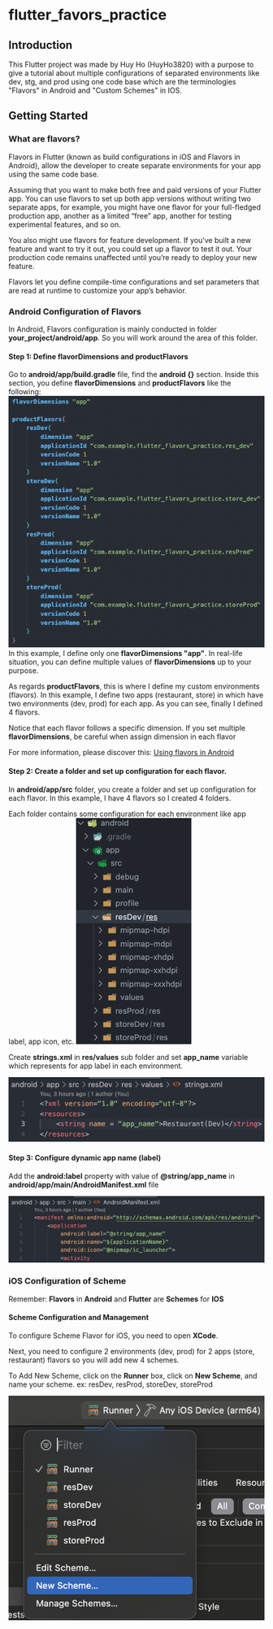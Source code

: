 # flutter_favors_practice

## Introduction

This Flutter project was made by Huy Ho (HuyHo3820) with a purpose to give a tutorial about multiple configurations of separated environments like dev, stg, and prod using one code base which are the terminologies "Flavors" in Android and "Custom Schemes" in IOS.

## Getting Started

### What are flavors?

Flavors in Flutter (known as build configurations in iOS and Flavors in Android), allow the developer to create separate environments for your app using the same code base.

Assuming that you want to make both free and paid versions of your Flutter app. You can use flavors to set up both app versions without writing two separate apps, for example, you might have one flavor for your full-fledged production app, another as a limited “free” app, another for testing experimental features, and so on.

You also might use flavors for feature development. If you’ve built a new feature and want to try it out, you could set up a flavor to test it out. Your production code remains unaffected until you’re ready to deploy your new feature.

Flavors let you define compile-time configurations and set parameters that are read at runtime to customize your app’s behavior.

### Android Configuration of Flavors

In Android, Flavors configuration is mainly conducted in folder **your_project/android/app**. So you will work around the area of this folder.

#### Step 1: Define flavorDimensions and productFlavors

Go to **android/app/build.gradle** file, find the **android {}** section. Inside this section, you define **flavorDimensions** and **productFlavors** like the following:
![Alt text](assets/images_for_git/image1.png)
In this example, I define only one **flavorDimensions "app"**. In real-life situation, you can define multiple values of **flavorDimensions** up to your purpose.

As regards **productFlavors**, this is where I define my custom environments (flavors). In this example, I define two apps (restaurant, store) in which have two environments (dev, prod) for each app. As you can see, finally I defined 4 flavors.

Notice that each flavor follows a specific dimension. If you set multiple **flavorDimensions**, be careful when assign dimension in each flavor

For more information, please discover this:
[Using flavors in Android](https://docs.flutter.dev/deployment/flavors#using-flavors-in-android)

#### Step 2: Create a folder and set up configuration for each flavor.

In **android/app/src** folder, you create a folder and set up configuration for each flavor. In this example, I have 4 flavors so I created 4 folders.

Each folder contains some configuration for each environment like app label, app icon, etc.
![Alt text](assets/images_for_git/image2.png)

Create **strings.xml** in **res/values** sub folder and set **app_name** variable which represents for app label in each environment.

![Alt text](assets/images_for_git/image3.png)

#### Step 3: Configure dynamic app name (label)

Add the **android:label** property with value of **@string/app_name** in **android/app/main/AndroidManifest.xml** file

![Alt text](assets/images_for_git/image4.png)

### iOS Configuration of Scheme

Remember: **Flavors** in **Android** and **Flutter** are **Schemes** for **IOS**

#### Scheme Configuration and Management

To configure Scheme Flavor for iOS, you need to open **XCode**.

Next, you need to configure 2 environments (dev, prod) for 2 apps (store, restaurant) flavors so you will add new 4 schemes.

To Add New Scheme, click on the **Runner** box, click on **New Scheme**, and name your scheme. ex: resDev, resProd, storeDev, storeProd

![Alt text](assets/images_for_git/image5.png)
